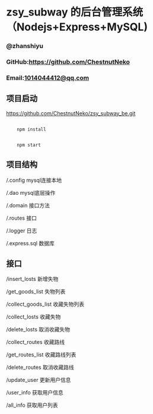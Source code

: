# zsy_subway 的后台管理系统（Nodejs+Express+MySQL)

### @zhanshiyu

### GitHub:https://github.com/ChestnutNeko

### Email:1014044412@qq.com

## 项目启动

https://github.com/ChestnutNeko/zsy_subway_be.git

```

    npm install

```

```

    npm start

```

## 项目结构

/.config mysql连接本地

/.dao mysql底层操作

/.domain 接口方法

/.routes 接口

/.logger 日志

/.express.sql 数据库

## 接口

/insert_losts 新增失物

/get_goods_list 失物列表

/collect_goods_list 收藏失物列表

/collect_losts 收藏失物

/delete_losts 取消收藏失物

/collect_routes 收藏路线

/get_routes_list 收藏路线列表

/delete_routes 取消收藏路线

/update_user 更新用户信息

/user_info 获取用户信息

/all_info 获取用户列表